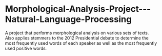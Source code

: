 # Morphological-Analysis-Project---Natural-Language-Processing
A project that performs morphological analysis on various sets of texts. Also applies stemmers to the 2012 Presidential debate to determine the most frequently used words of each speaker as well as the most frequently used positive words.
